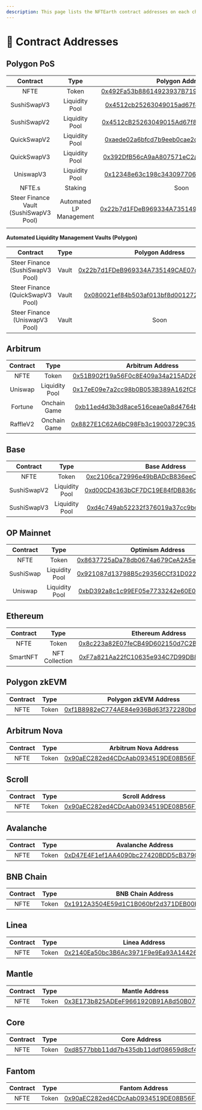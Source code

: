```yaml
---
description: This page lists the NFTEarth contract addresses on each chain.
---
```


# 📜 Contract Addresses

## Polygon PoS

<table data-full-width="false"><thead><tr><th align="center">Contract</th><th align="center">Type</th><th align="center">Polygon Address</th></tr></thead><tbody><tr><td align="center">NFTE</td><td align="center">Token</td><td align="center"><a href="https://polygonscan.com/address/0x492Fa53b88614923937B7197C87E0F7F8EEb7B20">0x492Fa53b88614923937B7197C87E0F7F8EEb7B20</a></td></tr><tr><td align="center">SushiSwapV3</td><td align="center">Liquidity Pool</td><td align="center"><a href="https://polygonscan.com/address/0x4512cb25263049015ad67f8dcfc7e7d18ae5fcc2">0x4512cb25263049015ad67f8dcfc7e7d18ae5fcc2</a></td></tr><tr><td align="center">SushiSwapV2</td><td align="center">Liquidity Pool</td><td align="center"><a href="https://polygonscan.com/address/0x4512cb25263049015ad67f8dcfc7e7d18ae5fcc2">0x4512cB25263049015Ad67f8DCFc7E7D18AE5fcC2</a></td></tr><tr><td align="center">QuickSwapV2</td><td align="center">Liquidity Pool</td><td align="center"><a href="https://polygonscan.com/address/0xaede02a6bfcd7b9eeb0cae2de5cb04970e0475e3">0xaede02a6bfcd7b9eeb0cae2de5cb04970e0475e3</a></td></tr><tr><td align="center">QuickSwapV3</td><td align="center">Liquidity Pool</td><td align="center"><a href="https://polygonscan.com/address/0x392dfb56ca9aa807571ec2a666c3bbf87c7fe63e">0x392DfB56cA9aA807571eC2a666c3bbf87c7FE63E</a></td></tr><tr><td align="center">UniswapV3</td><td align="center">Liquidity Pool</td><td align="center"><a href="https://polygonscan.com/address/0x12348e63c198c34309770636cebefc87aa92fac5">0x12348e63c198c34309770636cebefc87aa92fac5</a></td></tr><tr><td align="center">NFTE.s</td><td align="center">Staking</td><td align="center">Soon</td></tr><tr><td align="center">Steer Finance Vault (SushiSwapV3 Pool)</td><td align="center">Automated LP Management</td><td align="center"><a href="https://polygonscan.com/address/0x22b7d1fdeb969334a735149cae07dad524799dc6">0x22b7d1FDeB969334A735149CAE07dAD524799dc6</a></td></tr><tr><td align="center"></td><td align="center"></td><td align="center"></td></tr></tbody></table>

**Automated Liquidity Management Vaults (Polygon)**

|             Contract             |  Type |                                                      Polygon Address                                                     |
| :------------------------------: | :---: | :----------------------------------------------------------------------------------------------------------------------: |
| Steer Finance (SushiSwapV3 Pool) | Vault | [0x22b7d1FDeB969334A735149CAE07dAD524799dc6](https://polygonscan.com/address/0x22b7d1fdeb969334a735149cae07dad524799dc6) |
| Steer Finance (QuickSwapV3 Pool) | Vault | [0x080021ef84b503af013bf8d00127252aaf5f0da2](https://polygonscan.com/address/0x080021ef84b503af013bf8d00127252aaf5f0da2) |
|  Steer Finance (UniswapV3 Pool)  | Vault |                                                           Soon                                                           |

## Arbitrum

<table data-full-width="false"><thead><tr><th align="center">Contract</th><th align="center">Type</th><th align="center">Arbitrum Address</th></tr></thead><tbody><tr><td align="center">NFTE</td><td align="center">Token</td><td align="center"><a href="https://arbiscan.io/address/0x51b902f19a56f0c8e409a34a215ad2673edf3284">0x51B902f19a56F0c8E409a34a215AD2673EDF3284</a></td></tr><tr><td align="center">Uniswap</td><td align="center">Liquidity Pool</td><td align="center"><a href="https://arbiscan.io/address/0x17ee09e7a2cc98b0b053b389a162fc86a67b9407">0x17eE09e7a2cc98b0B053B389A162fC86A67b9407</a></td></tr><tr><td align="center">Fortune</td><td align="center">Onchain Game</td><td align="center"><a href="https://arbiscan.io/address/0xb11ed4d3b3d8ace516ceae0a8d4764bbf2b08c50">0xb11ed4d3b3d8ace516ceae0a8d4764bbf2b08c50</a></td></tr><tr><td align="center">RaffleV2</td><td align="center">Onchain Game</td><td align="center"><a href="https://arbiscan.io/address/0x8827e1c62a6bc98fb3c19003729c357a311c6e5e">0x8827E1C62A6bC98Fb3c19003729C357A311c6e5E</a></td></tr></tbody></table>

## Base

<table data-full-width="false"><thead><tr><th align="center">Contract</th><th align="center">Type</th><th align="center">Base Address</th></tr></thead><tbody><tr><td align="center">NFTE</td><td align="center">Token</td><td align="center"><a href="https://basescan.org/address/0xc2106ca72996e49bbadcb836eec52b765977fd20">0xc2106ca72996e49bBADcB836eeC52B765977fd20</a></td></tr><tr><td align="center">SushiSwapV2</td><td align="center">Liquidity Pool</td><td align="center"><a href="https://basescan.org/address/0xd00cd4363bcf7dc19e84fdb836ce28d24f00716c">0xd00CD4363bCF7DC19E84fDB836ce28D24F00716c</a></td></tr><tr><td align="center">SushiSwapV3</td><td align="center">Liquidity Pool</td><td align="center"><a href="https://basescan.org/address/0xd4c749ab52232f376019a37cc9bc06d086404944#code">0xd4c749ab52232f376019a37cc9bc06d086404944</a></td></tr></tbody></table>

## OP Mainnet

<table data-full-width="false"><thead><tr><th align="center">Contract</th><th align="center">Type</th><th align="center">Optimism Address</th></tr></thead><tbody><tr><td align="center">NFTE</td><td align="center">Token</td><td align="center"><a href="https://optimistic.etherscan.io/address/0x8637725ada78db0674a679cea2a5e0a0869ef4a1">0x8637725aDa78db0674a679CeA2A5e0A0869EF4A1</a></td></tr><tr><td align="center">SushiSwap</td><td align="center">Liquidity Pool</td><td align="center"><a href="https://optimistic.etherscan.io/address/0x921087d13798b5c29356ccf31d0225373e29731e">0x921087d13798B5c29356CCf31D0225373e29731e</a></td></tr><tr><td align="center">Uniswap</td><td align="center">Liquidity Pool</td><td align="center"><a href="https://optimistic.etherscan.io/address/0xbd392a8c1c99ef05e7733242e60e068a7ff5d1c4">0xbD392a8c1c99EF05e7733242e60E068a7fF5D1C4</a></td></tr></tbody></table>

## Ethereum

<table data-full-width="false"><thead><tr><th align="center">Contract</th><th align="center">Type</th><th align="center">Ethereum Address</th></tr></thead><tbody><tr><td align="center">NFTE</td><td align="center">Token</td><td align="center"><a href="https://etherscan.io/address/0x8c223a82e07fecb49d602150d7c2b3a4c9630310">0x8c223a82E07feCB49D602150d7C2B3A4c9630310</a></td></tr><tr><td align="center">SmartNFT</td><td align="center">NFT Collection</td><td align="center"><a href="https://etherscan.io/address/0xf7a821aa22fc10635e934c7d99db8f60343d9202">0xF7a821Aa22fC10635e934C7D99DB8f60343d9202</a></td></tr></tbody></table>

## Polygon zkEVM

| Contract |  Type |                                                      Polygon zkEVM Address                                                     |
| :------: | :---: | :----------------------------------------------------------------------------------------------------------------------------: |
|   NFTE   | Token | [0xf1B8982eC774AE84e936Bd63f372280bd534E797](https://zkevm.polygonscan.com/address/0xf1b8982ec774ae84e936bd63f372280bd534e797) |

## Arbitrum Nova

| Contract |  Type |                                                   Arbitrum Nova Address                                                   |
| :------: | :---: | :-----------------------------------------------------------------------------------------------------------------------: |
|   NFTE   | Token | [0x90aEC282ed4CDcAab0934519DE08B56F1f2aB4d7](https://nova.arbiscan.io/address/0x90aEC282ed4CDcAab0934519DE08B56F1f2aB4d7) |

## Scroll

| Contract |  Type |                                                      Scroll Address                                                     |
| :------: | :---: | :---------------------------------------------------------------------------------------------------------------------: |
|   NFTE   | Token | [0x90aEC282ed4CDcAab0934519DE08B56F1f2aB4d7](https://scrollscan.com/address/0x90aec282ed4cdcaab0934519de08b56f1f2ab4d7) |

## Avalanche

<table data-full-width="false"><thead><tr><th align="center">Contract</th><th align="center">Type</th><th align="center">Avalanche Address</th></tr></thead><tbody><tr><td align="center">NFTE</td><td align="center">Token</td><td align="center"><a href="https://snowtrace.io/address/0xD47E4F1ef1AA4090bc27420BDD5cB379Ced81440">0xD47E4F1ef1AA4090bc27420BDD5cB379Ced81440</a></td></tr></tbody></table>

## BNB Chain

<table data-full-width="false"><thead><tr><th align="center">Contract</th><th align="center">Type</th><th align="center">BNB Chain Address</th></tr></thead><tbody><tr><td align="center">NFTE</td><td align="center">Token</td><td align="center"><a href="https://bscscan.com/address/0x1912a3504e59d1c1b060bf2d371deb00b70e8796">0x1912A3504E59d1C1B060bf2d371DEB00b70E8796</a></td></tr></tbody></table>

## Linea

<table data-full-width="false"><thead><tr><th align="center">Contract</th><th align="center">Type</th><th align="center">Linea Address</th></tr></thead><tbody><tr><td align="center">NFTE</td><td align="center">Token</td><td align="center"><a href="https://lineascan.build/address/0x2140Ea50bc3B6Ac3971F9e9Ea93A1442665670e4">0x2140Ea50bc3B6Ac3971F9e9Ea93A1442665670e4</a></td></tr></tbody></table>

## Mantle

<table data-full-width="false"><thead><tr><th align="center">Contract</th><th align="center">Type</th><th align="center">Mantle Address</th></tr></thead><tbody><tr><td align="center">NFTE</td><td align="center">Token</td><td align="center"><a href="https://explorer.mantle.xyz/address/0x3E173b825ADEeF9661920B91A8d50B075Ad51bA5">0x3E173b825ADEeF9661920B91A8d50B075Ad51bA5</a></td></tr></tbody></table>

## Core

| Contract |  Type |                                                        Core Address                                                       |
| :------: | :---: | :-----------------------------------------------------------------------------------------------------------------------: |
|   NFTE   | Token | [0xd8577bbb11dd7b435db11ddf08659d8cf48eb1cf](https://scan.coredao.org/address/0xd8577bbb11dd7b435db11ddf08659d8cf48eb1cf) |

## Fantom

| Contract |  Type |                                                       Fantom Address                                                      |
| :------: | :---: | :-----------------------------------------------------------------------------------------------------------------------: |
|   NFTE   | Token | [0x90aEC282ed4CDcAab0934519DE08B56F1f2aB4d7](https://ftmscan.com/address/0x90aEC282ed4CDcAab0934519DE08B56F1f2aB4d7#code) |
